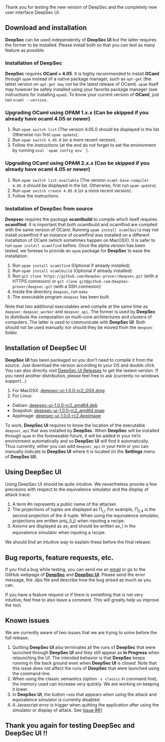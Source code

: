 Thank you for testing the new version of DeepSec and the completely new user interface DeepSec UI.

## Download and installation

**DeepSec** can be used independently of **DeepSec UI** but the latter requires the former to be installed.
Please install both so that you can test as many feature as possible.

### Installation of DeepSec

**DeepSec** requires **OCaml > 4.05**.  It is highly recommended to install **OCaml** through `opam` instead of a native package manager, such as `apt-get` (the latest version on `apt-get may` not be the latest release of OCaml). `opam` itself may however be safely installed using your favorite package manager (see instructions for installing `opam`).
To know your current version of **OCaml**, just run `ocaml --version`.

### Upgrading OCaml using OPAM 1.x.x (Can be skipped if you already have ocaml 4.05 or newer)

1. Run `opam switch list` (The version 4.05.0 should be displayed in the list. Otherwise run first `opam update`).
2. Run `opam switch 4.05.0` (or a more recent version).
3. Follow the instructions (at the end do not forget to set the environment by running ``eval `opam config env` ``).

### Upgrading OCaml using OPAM 2.x.x (Can be skipped if you already have ocaml 4.05 or newer)

1. Run `opam switch list-available` (The version `ocaml-base-compiler 4.05.0` should be displayed in the list. Otherwise, first run `opam update`).
2. Run `opam switch create 4.05.0` (or a more recent version).
3. Follow the instructions.

### Installation of DeepSec from source

**Deepsec** requires the package **ocamlbuild** to compile which itself requires **ocamlfind**. It is important that both ocamlbuild and ocamlfind are compiled with the same version of OCaml. Running `opam install ocamlbuild` may not install ocamlfind if an instance of ocamlfind was installed on a different installation of OCaml (which sometimes happen on MacOSX). It is safer to run `opam install ocamlfind` before.
Once the alpha version has been tested, we foresee to provide an `opam` package for **DeepSec** to ease the installation.

1. Run `opam install ocamlfind` (Optional if already installed)
2. Run `opam install ocamlbuild` (Optional if already installed)
3. Run `git clone https://github.com/DeepSec-prover/deepsec.git` (with a HTTPS connexion) or `git clone git@github.com:DeepSec-prover/deepsec.git` (with a SSH connexion)
4. Inside the directory `deepsec`, run `make`
5. The executable program `deepsec` has been built.

Note that two additional executables ared compile at the same time as `deepsec`: `deepsec_worker` and `deepsec_api`. The former is used by **DeepSec** to distribute the computation on multi-core architectures and clusters of computers. The latter is used to communicate with **DeepSec UI**. Both should not be used manually nor should they be moved from the `deepsec` folder.

## Installation of DeepSec UI

**DeepSec UI** has been packaged so you don't need to compile it from the source. Just download the version according to your OS and double click. You can also directly visit [DeepSec UI Releases](https://github.com/DeepSec-prover/deepsec_ui/releases) to get the lastest version. If you need another distribution, please feel free to ask (currently no windows support...)

1. For MacOSX: [deepsec-ui-1.0.0-rc2_OSX.dmg](https://github.com/DeepSec-prover/deepsec_ui/releases/download/v1.0.0-rc2/deepsec-ui-1.0.0-rc2_OSX.dmg)
2. For Linux:
  - Debian: [deepsec-ui-1.0.0-rc2_amd64.deb](https://github.com/DeepSec-prover/deepsec_ui/releases/download/v1.0.0-rc2/deepsec-ui-1.0.0-rc2_amd64.deb)
  - Snapshot: [deepsec-ui-1.0.0-rc2_amd64.snap](https://github.com/DeepSec-prover/deepsec_ui/releases/download/v1.0.0-rc2/deepsec-ui-1.0.0-rc2_amd64.snap)
  - AppImage: [deepsec-ui-1.0.0-rc2.AppImage](https://github.com/DeepSec-prover/deepsec_ui/releases/download/v1.0.0-rc2/deepsec-ui-1.0.0-rc2.AppImage)

To work, **DeepSec UI** requires to know the location of the executable `deepsec_api` that was installed by **DeepSec**. When **DeepSec** will be installed through `opam` in the foreseeable future, it will be added in your `PATH` environment automatically and so **DeepSec UI** will find it automatically. Thus currently, either you can add `deepsec_api` in your `PATH` or you can manually indicate to **DeepSec UI** where it is located (in the **Settings** menu of **DeepSec UI**).

## Using DeepSec UI

Using DeepSec UI should be quite intuitive. We nevertheless provide a few precisions with respect to the equivalence simulator and the display of attack trace:
1. A term #n represents a public name of the attacker.
2. The projections of tuples are displayed as Π<sub>i,j</sub>. For example, Π<sub>2,4</sub> is the second projection of the 4-tuple. When using the equivalence simulator, projections are written proj_{i,j} when inputing a recipe.
3. Axioms are displayed as ax<sub>i</sub> and should be written ax_i in the equivalence simulator when inputing a recipe.

We should find an intuitive way to explain these before the final release.


## Bug reports, feature requests, etc.

If you find a bug while testing, you can send me an [email](mailto:vincent.cheval@inria.fr) or go to the GitHub webpage of **[DeepSec](https://github.com/DeepSec-prover/deepsec/issues)** and **[DeepSec UI](https://github.com/DeepSec-prover/deepsec_ui/issues)**. Please send the error message, the .dps file and describe how the bug arised as much as you can.

If you have a feature request or if there is something that is not very intuitive, feel free to also leave a comment. This will greatly help us improve the tool.


## Known issues

We are currently aware of two issues that we are trying to solve before the full release:
1. Quitting **DeepSec UI** also terminates all the runs of **DeepSec** that were launched through **DeepSec UI** and they still appear as **In Progress** when relaunching the UI. The intended behavior is that **DeepSec** keeps running in the back ground even when **DeepSec UI** is closed. Note that this issue does not affect the runs of **DeepSec** that were launched using the command-line.
2. When using the classic semantics (option `-s classic` in command line), the memory used can increase very quickly. We are working on keeping it lower.
3. In  **DeepSec UI**, the button `redo` that appears when using the attack and equivalence simulator is currently disabled.
4. A Javascript error is trigger when quitting the application after using the simulator or display of attack. See [Issue #61](https://github.com/DeepSec-prover/deepsec_ui/issues/61)

## Thank you again for testing DeepSec and DeepSec UI !!
